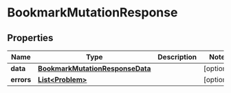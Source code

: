 

# BookmarkMutationResponse


## Properties

Name | Type | Description | Notes
------------ | ------------- | ------------- | -------------
**data** | [**BookmarkMutationResponseData**](BookmarkMutationResponseData.md) |  |  [optional]
**errors** | [**List&lt;Problem&gt;**](Problem.md) |  |  [optional]



